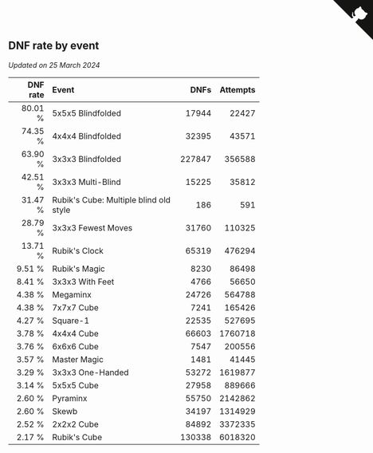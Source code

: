 ## DNF rate by event

*Updated on 25 March 2024*

| DNF rate | Event | DNFs | Attempts |
| ---: | :--- | ---: | ---: |
| 80.01 % | 5x5x5 Blindfolded | 17944 | 22427 |
| 74.35 % | 4x4x4 Blindfolded | 32395 | 43571 |
| 63.90 % | 3x3x3 Blindfolded | 227847 | 356588 |
| 42.51 % | 3x3x3 Multi-Blind | 15225 | 35812 |
| 31.47 % | Rubik's Cube: Multiple blind old style | 186 | 591 |
| 28.79 % | 3x3x3 Fewest Moves | 31760 | 110325 |
| 13.71 % | Rubik's Clock | 65319 | 476294 |
| 9.51 % | Rubik's Magic | 8230 | 86498 |
| 8.41 % | 3x3x3 With Feet | 4766 | 56650 |
| 4.38 % | Megaminx | 24726 | 564788 |
| 4.38 % | 7x7x7 Cube | 7241 | 165426 |
| 4.27 % | Square-1 | 22535 | 527695 |
| 3.78 % | 4x4x4 Cube | 66603 | 1760718 |
| 3.76 % | 6x6x6 Cube | 7547 | 200556 |
| 3.57 % | Master Magic | 1481 | 41445 |
| 3.29 % | 3x3x3 One-Handed | 53272 | 1619877 |
| 3.14 % | 5x5x5 Cube | 27958 | 889666 |
| 2.60 % | Pyraminx | 55750 | 2142862 |
| 2.60 % | Skewb | 34197 | 1314929 |
| 2.52 % | 2x2x2 Cube | 84892 | 3372335 |
| 2.17 % | Rubik's Cube | 130338 | 6018320 |


<a href="https://github.com/jonatanklosko/wca_statistics" class="github-corner" aria-label="View source on Github"><svg width="80" height="80" viewBox="0 0 250 250" style="fill:#151513; color:#fff; position: absolute; top: 0; border: 0; right: 0;" aria-hidden="true"><path d="M0,0 L115,115 L130,115 L142,142 L250,250 L250,0 Z"></path><path d="M128.3,109.0 C113.8,99.7 119.0,89.6 119.0,89.6 C122.0,82.7 120.5,78.6 120.5,78.6 C119.2,72.0 123.4,76.3 123.4,76.3 C127.3,80.9 125.5,87.3 125.5,87.3 C122.9,97.6 130.6,101.9 134.4,103.2" fill="currentColor" style="transform-origin: 130px 106px;" class="octo-arm"></path><path d="M115.0,115.0 C114.9,115.1 118.7,116.5 119.8,115.4 L133.7,101.6 C136.9,99.2 139.9,98.4 142.2,98.6 C133.8,88.0 127.5,74.4 143.8,58.0 C148.5,53.4 154.0,51.2 159.7,51.0 C160.3,49.4 163.2,43.6 171.4,40.1 C171.4,40.1 176.1,42.5 178.8,56.2 C183.1,58.6 187.2,61.8 190.9,65.4 C194.5,69.0 197.7,73.2 200.1,77.6 C213.8,80.2 216.3,84.9 216.3,84.9 C212.7,93.1 206.9,96.0 205.4,96.6 C205.1,102.4 203.0,107.8 198.3,112.5 C181.9,128.9 168.3,122.5 157.7,114.1 C157.9,116.9 156.7,120.9 152.7,124.9 L141.0,136.5 C139.8,137.7 141.6,141.9 141.8,141.8 Z" fill="currentColor" class="octo-body"></path></svg></a><style>.github-corner:hover .octo-arm{animation:octocat-wave 560ms ease-in-out}@keyframes octocat-wave{0%,100%{transform:rotate(0)}20%,60%{transform:rotate(-25deg)}40%,80%{transform:rotate(10deg)}}@media (max-width:500px){.github-corner:hover .octo-arm{animation:none}.github-corner .octo-arm{animation:octocat-wave 560ms ease-in-out}}</style>
